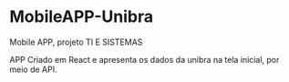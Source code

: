 # MobileAPP-Unibra
Mobile APP, projeto TI E SISTEMAS

APP Criado em React e apresenta os dados da unibra na tela inicial, por meio de API.
